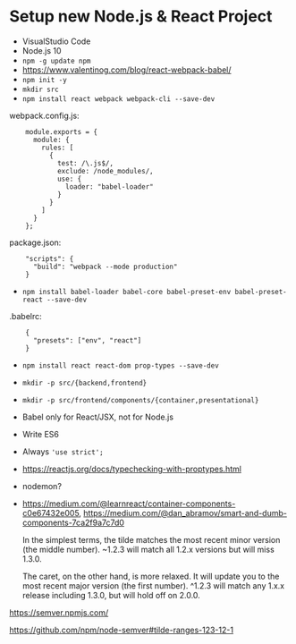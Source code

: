 # Setup new Node.js & React Project

- VisualStudio Code
- Node.js 10
- `npm -g update npm`
- https://www.valentinog.com/blog/react-webpack-babel/
- `npm init -y`
- `mkdir src`
- `npm install react webpack webpack-cli --save-dev`

webpack.config.js:
```
    module.exports = {
      module: {
        rules: [
          {
            test: /\.js$/,
            exclude: /node_modules/,
            use: {
              loader: "babel-loader"
            }
          }
        ]
      }
    };
```

package.json:
```
    "scripts": {
      "build": "webpack --mode production"
    }
```

- `npm install babel-loader babel-core babel-preset-env babel-preset-react --save-dev`

.babelrc:
```
    {
      "presets": ["env", "react"]
    }
```

- `npm install react react-dom prop-types --save-dev`

- `mkdir -p src/{backend,frontend}`
- `mkdir -p src/frontend/components/{container,presentational}`

- Babel only for React/JSX, not for Node.js
- Write ES6
- Always `'use strict';`
- https://reactjs.org/docs/typechecking-with-proptypes.html
- nodemon?
- https://medium.com/@learnreact/container-components-c0e67432e005, https://medium.com/@dan_abramov/smart-and-dumb-components-7ca2f9a7c7d0



    In the simplest terms, the tilde matches the most recent minor version (the middle number). ~1.2.3 will match all 1.2.x versions but will miss 1.3.0.

    The caret, on the other hand, is more relaxed. It will update you to the most recent major version (the first number). ^1.2.3 will match any 1.x.x release including 1.3.0, but will hold off on 2.0.0.

https://semver.npmjs.com/
  
https://github.com/npm/node-semver#tilde-ranges-123-12-1
